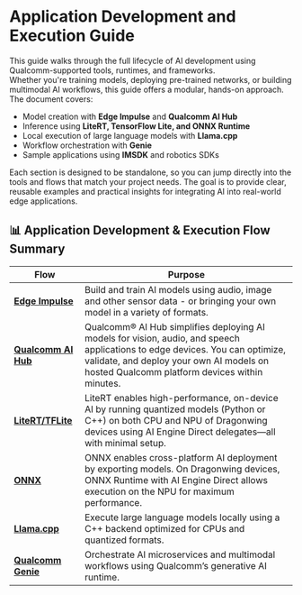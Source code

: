 # Application Development and Execution Guide

This guide walks through the full lifecycle of AI development using Qualcomm-supported tools, runtimes, and frameworks.  
Whether you're training models, deploying pre-trained networks, or building multimodal AI workflows, this guide offers a modular, hands-on approach.  
The document covers:  
* Model creation with **Edge Impulse** and **Qualcomm AI Hub**  
* Inference using **LiteRT, TensorFlow Lite, and ONNX Runtime**  
* Local execution of large language models with **Llama.cpp**  
* Workflow orchestration with **Genie**  
* Sample applications using **IMSDK** and robotics SDKs 

Each section is designed to be standalone, so you can jump directly into the tools and flows that match your project needs. The goal is to provide clear, reusable examples and practical insights for integrating AI into real-world edge applications.

## 📊 Application Development & Execution Flow Summary

|Flow               |Purpose                                                                                               |
|-------------------|------------------------------------------------------------------------------------------------------|
|[**Edge Impulse**](https://hongyang-rp.github.io/rubikpi-ubuntu-user-manual-test-en.github.io/docs/Document%20Home/Application%20Development%20and%20Execution%20Guide/Building%20AI%20Models/edge_impulse#train-an-ai-model)     |Build and train AI models using audio, image and other sensor data - or bringing your own model in a variety of formats.                       |
|[**Qualcomm AI Hub**](https://hongyang-rp.github.io/rubikpi-ubuntu-user-manual-test-en.github.io/docs/Document%20Home/Application%20Development%20and%20Execution%20Guide/Building%20AI%20Models/qualcomm_ai_hub#finding-supported-models) |Qualcomm® AI Hub simplifies deploying AI models for vision, audio, and speech applications to edge devices. You can optimize, validate, and deploy your own AI models on hosted Qualcomm platform devices within minutes.|
|[**LiteRT/TFLite**](https://hongyang-rp.github.io/rubikpi-ubuntu-user-manual-test-en.github.io/docs/Document%20Home/Application%20Development%20and%20Execution%20Guide/Framework-Driven%20AI%20Sample%20Execution/litert_tflite#quantizing-models)    |LiteRT enables high-performance, on-device AI by running quantized models (Python or C++) on both CPU and NPU of Dragonwing devices using AI Engine Direct delegates—all with minimal setup.| 
|[**ONNX**](https://hongyang-rp.github.io/rubikpi-ubuntu-user-manual-test-en.github.io/docs/Document%20Home/Application%20Development%20and%20Execution%20Guide/Framework-Driven%20AI%20Sample%20Execution/onnx#onnxruntime-wheel-with-ai-engine-direct)             |ONNX enables cross-platform AI deployment by exporting models. On Dragonwing devices, ONNX Runtime with AI Engine Direct allows execution on the NPU for maximum performance.| 
|[**Llama.cpp**](https://hongyang-rp.github.io/rubikpi-ubuntu-user-manual-test-en.github.io/docs/Document%20Home/Application%20Development%20and%20Execution%20Guide/Framework-Driven%20AI%20Sample%20Execution/llama_cpp#builing-llamacpp)        | Execute large language models locally using a C++ backend optimized for CPUs and quantized formats.  |
|[**Qualcomm Genie**](https://hongyang-rp.github.io/rubikpi-ubuntu-user-manual-test-en.github.io/docs/Document%20Home/Application%20Development%20and%20Execution%20Guide/Framework-Driven%20AI%20Sample%20Execution/genie#installing-ai-runtime-sdk---community-edition)             | Orchestrate AI microservices and multimodal workflows using Qualcomm’s generative AI runtime.        |